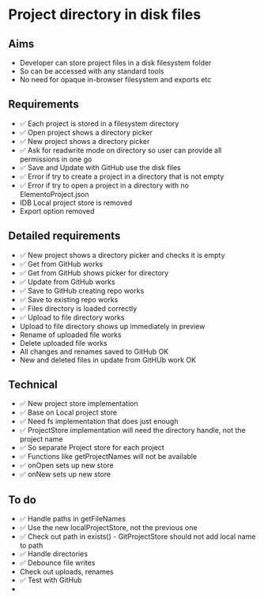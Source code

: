 Project directory in disk files
===============================

Aims
----

- Developer can store project files in a disk filesystem folder
- So can be accessed with any standard tools
- No need for opaque in-browser filesystem and exports etc

Requirements
------------

- ✅ Each project is stored in a filesystem directory
- ✅ Open project shows a directory picker
- ✅ New project shows a directory picker
- ✅ Ask for readwrite mode on directory so user can provide all permissions in one go
- ✅ Save and Update with GitHub use the disk files
- ✅ Error if try to create a project in a directory that is not empty
- ✅ Error if try to open a project in a directory with no ElementoProject.json
- IDB Local project store is removed
- Export option removed

Detailed requirements
---------------------

- ✅ New project shows a directory picker and checks it is empty
- ✅ Get from GitHub works
- ✅ Get from GitHub shows picker for directory
- ✅ Update from GitHub works
- ✅ Save to GitHub creating repo works
- ✅ Save to existing repo works
- ✅ Files directory is loaded correctly
- ✅ Upload to file directory works
- Upload to file directory shows up immediately in preview
- Rename of uploaded file works
- Delete uploaded file works
- All changes and renames saved to GitHub OK
- New and deleted files in update from GitHUb work OK

Technical
---------

- ✅ New project store implementation
- ✅ Base on Local project store
- ✅ Need fs implementation that does just enough
- ✅ ProjectStore implementation will need the directory handle, not the project name
- ✅ So separate Project store for each project
- ✅ Functions like getProjectNames will not be available
- ✅ onOpen sets up new store
- ✅ onNew sets up new store


To do
-----

- ✅ Handle paths in getFileNames
- ✅ Use the new localProjectStore, not the previous one
- ✅ Check out path in exists() - GitProjectStore should not add local name to path
- ✅ Handle directories
- ✅ Debounce file writes
- Check out uploads, renames
- ✅ Test with GitHub
- 